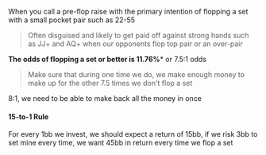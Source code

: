 When you call a pre-flop raise with the primary intention of flopping a set with a small pocket pair such as 22-55

> Often disguised and likely to get paid off against strong hands such as JJ+ and AQ+ when our opponents flop top pair or an over-pair

**The odds of flopping a set or better is 11.76%*** or 7.5:1 odds
> Make sure that during one time we do, we make enough money to make up for the other 7.5 times we don't flop a set

8:1, we need to be able to make back all the money in once


#### 15-to-1 Rule

For every 1bb we invest, we should expect a return of 15bb, if we risk 3bb to set mine every time, we want 45bb in return every time we flop a set
